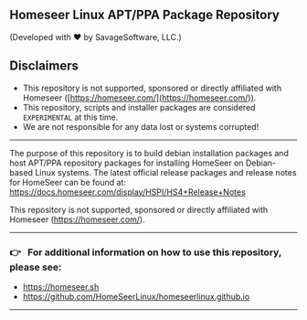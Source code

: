 ## Homeseer Linux APT/PPA Package Repository

(Developed with ♥ by SavageSoftware, LLC.)


## Disclaimers

 -  This repository is not supported, sponsored or directly affiliated with Homeseer ([https://homeseer.com/](https://homeseer.com/)).
 -  This repository, scripts and installer packages are considered `EXPERIMENTAL` at this time.  
 -  We are not responsible for any data lost or systems corrupted! 

---

  The purpose of this repository is to build debian installation packages and host APT/PPA repository packages for installing HomeSeer on Debian-based Linux systems.
  The latest official release packages and release notes for HomeSeer can be found at: https://docs.homeseer.com/display/HSPI/HS4+Release+Notes
  
  This repository is not supported, sponsored or directly affiliated with Homeseer (https://homeseer.com/).
   
---

### :point_right:  &nbsp; For additional information on how to use this repository, please see:  
 - https://homeseer.sh
 - https://github.com/HomeSeerLinux/homeseerlinux.github.io

---
